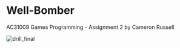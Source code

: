 # Well-Bomber
AC31009 Games Programming - Assignment 2
by Cameron Russell


















![drill_final](https://user-images.githubusercontent.com/31708497/165203337-88e7e17e-9d40-40b8-94bd-df28dcb10ffd.png)
